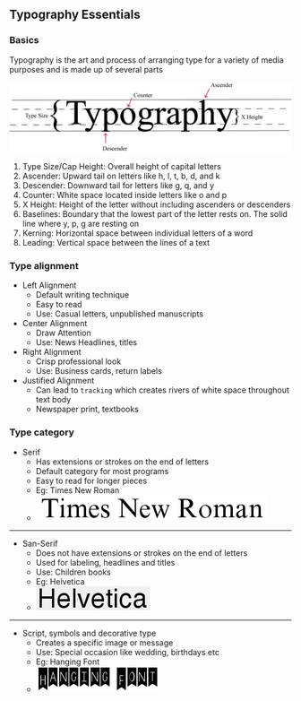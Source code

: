 ## Typography Essentials

### Basics
Typography is the art and process of arranging type for a variety of media purposes and is made up of several parts

![Typography](1typography-image_t.jpg "Typography")

1. Type Size/Cap Height: Overall height of capital letters
2. Ascender: Upward tail on letters like h, l, t, b, d, and k
3. Descender: Downward tail for letters like g, q, and y
4. Counter: White space located inside letters like o and p
5. X Height: Height of the letter without including ascenders or descenders
6. Baselines: Boundary that the lowest part of the letter rests on. The solid line where y, p, g are resting on
7. Kerning: Horizontal space between individual letters of a word
8. Leading: Vertical space between the lines of a text


### Type alignment
- Left Alignment
  - Default writing technique
  - Easy to read
  - Use: Casual letters, unpublished manuscripts
- Center Alignment
  - Draw Attention
  - Use: News Headlines, titles
- Right Alignment
  - Crisp professional look
  - Use: Business cards, return labels
- Justified Alignment
  - Can lead to `tracking` which creates rivers of white space throughout text body
  - Newspaper print, textbooks

### Type category
- Serif
  - Has extensions or strokes on the end of letters
  - Default category for most programs
  - Easy to read for longer pieces
  - Eg: Times New Roman
  - ![Times New Roman style](times_new_roman.png "Times New Roman style")

------------
- San-Serif
  - Does not have extensions or strokes on the end of letters
  - Used for labeling, headlines and titles
  - Use: Children books
  - Eg: Helvetica
  - ![Helvetica](helvetica.png "Helvetica")
  
------------
- Script, symbols and decorative type
  - Creates a specific image or message
  - Use: Special occasion like wedding, birthdays etc
  - Eg: Hanging Font
  - ![Hanging Font](hanging_font.png "Hanging Font")
